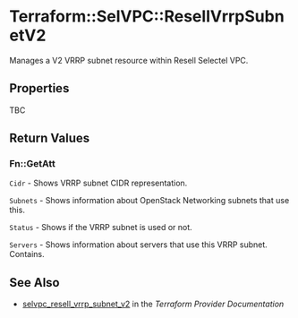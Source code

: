 # Terraform::SelVPC::ResellVrrpSubnetV2

Manages a V2 VRRP subnet resource within Resell Selectel VPC.

## Properties

TBC

## Return Values

### Fn::GetAtt

`Cidr` - Shows VRRP subnet CIDR representation.

`Subnets` - Shows information about OpenStack Networking subnets that use this.

`Status` - Shows if the VRRP subnet is used or not.

`Servers` - Shows information about servers that use this VRRP subnet. Contains.

## See Also

* [selvpc_resell_vrrp_subnet_v2](https://www.terraform.io/docs/providers/selvpc/r/resell_vrrp_subnet_v2.html) in the _Terraform Provider Documentation_